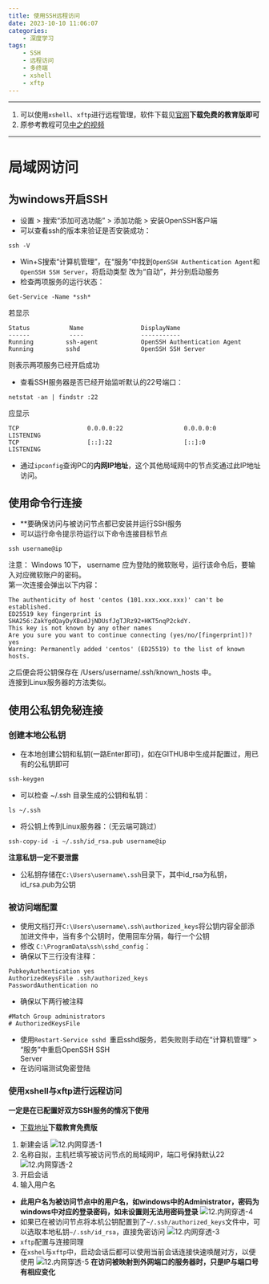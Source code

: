 ```yaml
---
title: 使用SSH远程访问
date: 2023-10-10 11:06:07
categories:
	- 深度学习
tags: 
	- SSH
	- 远程访问
	- 多终端
	- xshell
	- xftp
---
```

*****
1. 可以使用`xshell`、`xftp`进行远程管理，软件下载见[官网](https://www.xshell.com/zh/free-for-home-school/)**下载免费的教育版即可**
2. 原参考教程可见[中之的视频](https://www.bilibili.com/video/BV13L411w7XU/?spm_id_from=333.999.top_right_bar_window_history.content.click&vd_source=73162f668fdc494f53422288195ecea3)
*****
# 局域网访问
## 为windows开启SSH
- 设置 > 搜索“添加可选功能” > 添加功能 > 安装OpenSSH客户端
- 可以查看ssh的版本来验证是否安装成功：
```
ssh -V
```
- Win+S搜索“计算机管理”，在“服务”中找到`OpenSSH Authentication Agent`和`OpenSSH SSH Server`，将启动类型 改为“⾃动”，并分别启动服务
- 检查两项服务的运⾏状态：
```
Get-Service -Name *ssh*
```
若显示
```
Status           Name                DisplayName
------           ----                ----------- 
Running         ssh-agent            OpenSSH Authentication Agent 
Running         sshd                 OpenSSH SSH Server
```
则表示两项服务已经开启成功
- 查看SSH服务器是否已经开始监听默认的22号端⼝：
```
netstat -an | findstr :22
```
应显示
```
TCP                   0.0.0.0:22                 0.0.0.0:0                   LISTENING  
TCP                   [::]:22                    [::]:0                      LISTENING
```
- 通过`ipconfig`查询PC的**内网IP地址**，这个其他局域网中的节点奖通过此IP地址访问。
## 使用命令行连接
- **要确保访问与被访问节点都已安装并运行SSH服务
- 可以运行命令提示符运行以下命令连接目标节点
```
ssh username@ip
```
注意： Windows 10下， username 应为登陆的微软账号，运⾏该命令后，要输⼊对应微软账户的密码。  
第⼀次连接会弹出以下内容：
```
The authenticity of host 'centos (101.xxx.xxx.xxx)' can't be established.  
ED25519 key fingerprint is SHA256:ZakYgdQayDyXBudJjNDUsfJgTJRz92+HKT5nqP2ckdY.  
This key is not known by any other names  
Are you sure you want to continue connecting (yes/no/[fingerprint])? yes  
Warning: Permanently added 'centos' (ED25519) to the list of known hosts.
```
之后便会将公钥保存在 /Users/username/.ssh/known_hosts 中。  
连接到Linux服务器的⽅法类似。
## 使用公私钥免秘连接
### 创建本地公私钥
- 在本地创建公钥和私钥(一路Enter即可)，如在GITHUB中生成并配置过，用已有的公私钥即可
```
ssh-keygen
```
- 可以检查 ~/.ssh ⽬录⽣成的公钥和私钥：
```
ls ~/.ssh
```
- 将公钥上传到Linux服务器：（无云端可跳过）
```
ssh-copy-id -i ~/.ssh/id_rsa.pub username@ip
```
**注意私钥一定不要泄露**
- 公私钥存储在`C:\Users\username\.ssh`目录下，其中id_rsa为私钥，id_rsa.pub为公钥
### 被访问端配置
- 使用文档打开`C:\Users\username\.ssh\authorized_keys`将公钥内容全部添加进文件中，当有多个公钥时，使用回车分隔，每行一个公钥
- 修改 `C:\ProgramData\ssh\sshd_config`：
- 确保以下三行没有注释：	
```
PubkeyAuthentication yes  
AuthorizedKeysFile .ssh/authorized_keys  
PasswordAuthentication no
```
- 确保以下两行被注释 
```
#Match Group administrators  
# AuthorizedKeysFile  
```
- 使用`Restart-Service sshd `重启sshd服务，若失败则⼿动在“计算机管理” > “服务”中重启OpenSSH SSH  
Server
- 在访问端测试免密登陆
### 使用xshell与xftp进行远程访问
**一定是在已配置好双方SSH服务的情况下使用**
- [下载地址]()**下载教育免费版**
1. 新建会话
 ![12.内网穿透-1](https://aucnm0202-1318327891.cos.ap-shanghai.myqcloud.com/blogpic/12.%E5%86%85%E7%BD%91%E7%A9%BF%E9%80%8F-1.png)
2. 名称自拟，主机栏填写被访问节点的局域网IP，端口号保持默认22
![12.内网穿透-2](https://aucnm0202-1318327891.cos.ap-shanghai.myqcloud.com/blogpic/12.%E5%86%85%E7%BD%91%E7%A9%BF%E9%80%8F-2.png)
3. 开启会话
4. 输入用户名
- **此用户名为被访问节点中的用户名，如windows中的Administrator，密码为windows中对应的登录密码，如未设置则无法用密码登录** ![12.内网穿透-4](https://aucnm0202-1318327891.cos.ap-shanghai.myqcloud.com/blogpic/12.%E5%86%85%E7%BD%91%E7%A9%BF%E9%80%8F-4.png)
- 如果已在被访问节点将本机公钥配置到了`~/.ssh/authorized_keys`文件中，可以选取本地私钥`~/.ssh/id_rsa`，直接免密访问
![12.内网穿透-3](https://aucnm0202-1318327891.cos.ap-shanghai.myqcloud.com/blogpic/12.%E5%86%85%E7%BD%91%E7%A9%BF%E9%80%8F-3.png)
- `xftp`配置与连接同理
- 在`xshel`与`xftp`中，启动会话后都可以使用当前会话连接快速唤醒对方，以便使用
![12.内网穿透-5](https://aucnm0202-1318327891.cos.ap-shanghai.myqcloud.com/blogpic/12.%E5%86%85%E7%BD%91%E7%A9%BF%E9%80%8F-5.png)
**在访问被映射到外网端口的服务器时，只是IP与端口号有相应变化**